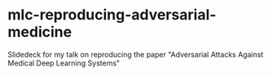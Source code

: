 # mlc-reproducing-adversarial-medicine
Slidedeck for my talk on reproducing the paper "Adversarial Attacks Against Medical Deep Learning Systems"
